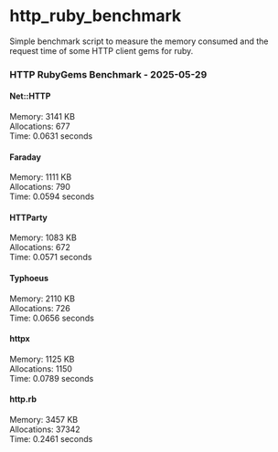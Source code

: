 # http_ruby_benchmark

Simple benchmark script to measure the memory consumed and the request time of some HTTP client gems for ruby.

<!-- benchmark-results -->

### HTTP RubyGems Benchmark - 2025-05-29
#### Net::HTTP
Memory: 3141 KB <br />Allocations: 677 <br />Time: 0.0631 seconds 
#### Faraday
Memory: 1111 KB <br />Allocations: 790 <br />Time: 0.0594 seconds 
#### HTTParty
Memory: 1083 KB <br />Allocations: 672 <br />Time: 0.0571 seconds 
#### Typhoeus
Memory: 2110 KB <br />Allocations: 726 <br />Time: 0.0656 seconds 
#### httpx
Memory: 1125 KB <br />Allocations: 1150 <br />Time: 0.0789 seconds 
#### http.rb
Memory: 3457 KB <br />Allocations: 37342 <br />Time: 0.2461 seconds 
